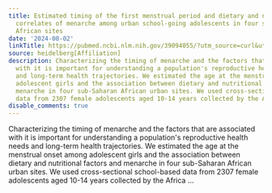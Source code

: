 ```yaml
---
title: Estimated timing of the first menstrual period and dietary and nutritional
  correlates of menarche among urban school-going adolescents in four sub-Saharan
  African sites
date: '2024-08-02'
linkTitle: https://pubmed.ncbi.nlm.nih.gov/39094055/?utm_source=curl&utm_medium=rss&utm_campaign=pubmed-2&utm_content=1FakS-2QOkCT8HsMOQP1bCRQ4YzyumYOmxmF0moLsQ3dFB1E9V&fc=20220326224207&ff=20240803181444&v=2.18.0.post9+e462414
source: heidelberg[Affiliation]
description: Characterizing the timing of menarche and the factors that are associated
  with it is important for understanding a population's reproductive health needs
  and long-term health trajectories. We estimated the age at the menstrual onset among
  adolescent girls and the association between dietary and nutritional factors and
  menarche in four sub-Saharan African urban sites. We used cross-sectional school-based
  data from 2307 female adolescents aged 10-14 years collected by the Africa ...
disable_comments: true
---
```

Characterizing the timing of menarche and the factors that are associated with it is important for understanding a population's reproductive health needs and long-term health trajectories. We estimated the age at the menstrual onset among adolescent girls and the association between dietary and nutritional factors and menarche in four sub-Saharan African urban sites. We used cross-sectional school-based data from 2307 female adolescents aged 10-14 years collected by the Africa ...